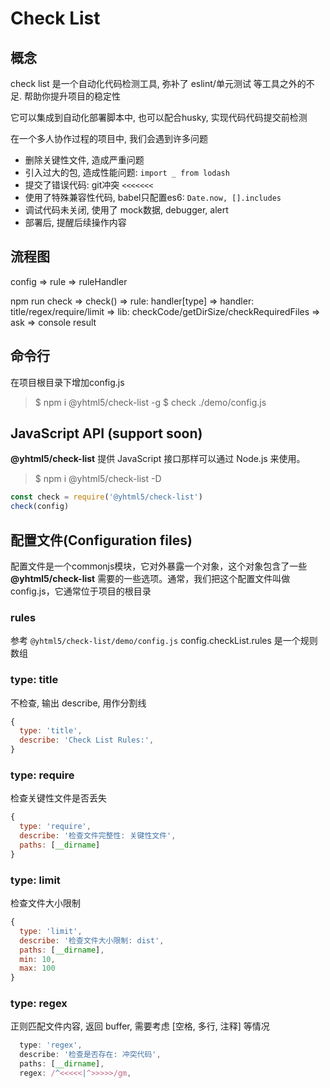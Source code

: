 # Check List

## 概念
check list 是一个自动化代码检测工具, 弥补了 eslint/单元测试 等工具之外的不足. 帮助你提升项目的稳定性  

它可以集成到自动化部署脚本中, 也可以配合husky, 实现代码代码提交前检测

在一个多人协作过程的项目中, 我们会遇到许多问题
- 删除关键性文件, 造成严重问题
- 引入过大的包, 造成性能问题: `import _ from lodash`
- 提交了错误代码: git冲突 `<<<<<<<`
- 使用了特殊兼容性代码, babel只配置es6: `Date.now, [].includes`
- 调试代码未关闭, 使用了 mock数据, debugger, alert
- 部署后, 提醒后续操作内容

## 流程图

config => rule => ruleHandler

npm run check 
=> check()
=> rule: handler[type] 
=> handler: title/regex/require/limit
=> lib: checkCode/getDirSize/checkRequiredFiles
=> ask
=> console result

## 命令行

在项目根目录下增加config.js

> $ npm i @yhtml5/check-list -g
> $ check ./demo/config.js

## JavaScript API (support soon)
**@yhtml5/check-list** 提供 JavaScript 接口那样可以通过 Node.js 来使用。

> $ npm i @yhtml5/check-list -D

```js
const check = require('@yhtml5/check-list')
check(config)
```

## 配置文件(Configuration files)

配置文件是一个commonjs模块，它对外暴露一个对象，这个对象包含了一些 **@yhtml5/check-list** 需要的一些选项。通常，我们把这个配置文件叫做config.js，它通常位于项目的根目录

### rules
参考 `@yhtml5/check-list/demo/config.js`
config.checkList.rules 是一个规则数组

### type: title
不检查, 输出 describe, 用作分割线
```js
{ 
  type: 'title',
  describe: 'Check List Rules:',
}
```

### type: require
检查关键性文件是否丢失
```js
{
  type: 'require',
  describe: '检查文件完整性: 关键性文件',
  paths: [__dirname]
}
```

### type: limit
检查文件大小限制
```js
{
  type: 'limit',
  describe: '检查文件大小限制: dist',
  paths: [__dirname],
  min: 10,
  max: 100
}
```

### type: regex
正则匹配文件内容, 返回 buffer, 需要考虑 [空格, 多行, 注释] 等情况
```js
  type: 'regex',
  describe: '检查是否存在: 冲突代码',
  paths: [__dirname],
  regex: /^<<<<<|^>>>>>/gm,
```
